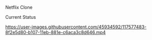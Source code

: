 Netflix Clone


Current Status




https://user-images.githubusercontent.com/45934592/117577483-8f2e5d80-b107-11eb-881e-c6aca3c8d646.mp4

